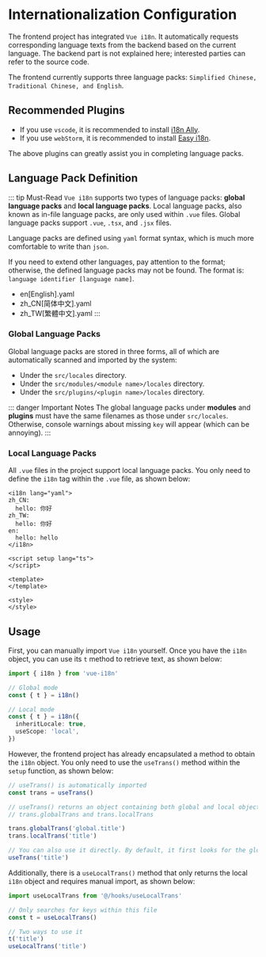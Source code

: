 # Internationalization Configuration

The frontend project has integrated `Vue i18n`. It automatically requests corresponding language texts from the backend based on the current language. The backend part is not explained here; interested parties can refer to the source code.

The frontend currently supports three language packs: `Simplified Chinese, Traditional Chinese, and English`.

## Recommended Plugins

- If you use `vscode`, it is recommended to install [i18n Ally](https://marketplace.visualstudio.com/items?itemName=Lokalise.i18n-ally).
- If you use `webStorm`, it is recommended to install [Easy i18n](https://plugins.jetbrains.com/plugin/16316-easy-i18n).

The above plugins can greatly assist you in completing language packs.

## Language Pack Definition

::: tip Must-Read
`Vue i18n` supports two types of language packs: **global language packs** and **local language packs**. Local language packs, also known as in-file language packs, are only used within `.vue` files. Global language packs support `.vue`, `.tsx`, and `.jsx` files.

Language packs are defined using `yaml` format syntax, which is much more comfortable to write than `json`.

If you need to extend other languages, pay attention to the format; otherwise, the defined language packs may not be found. The format is: `language identifier [language name]`.
- en[English].yaml
- zh_CN[简体中文].yaml
- zh_TW[繁體中文].yaml
:::

### Global Language Packs
Global language packs are stored in three forms, all of which are automatically scanned and imported by the system:
- Under the `src/locales` directory.
- Under the `src/modules/<module name>/locales` directory.
- Under the `src/plugins/<plugin name>/locales` directory.

::: danger Important Notes
The global language packs under **modules** and **plugins** must have the same filenames as those under `src/locales`. Otherwise, console warnings about missing `key` will appear (which can be annoying).
:::

### Local Language Packs
All `.vue` files in the project support local language packs. You only need to define the `i18n` tag within the `.vue` file, as shown below:
```vue
<i18n lang="yaml">
zh_CN:
  hello: 你好
zh_TW:
  hello: 你好
en:
  hello: hello
</i18n>

<script setup lang="ts">
</script>

<template>
</template>

<style>
</style>
```

## Usage

First, you can manually import `Vue i18n` yourself. Once you have the `i18n` object, you can use its `t` method to retrieve text, as shown below:
```ts
import { i18n } from 'vue-i18n'

// Global mode
const { t } = i18n()

// Local mode
const { t } = i18n({
  inheritLocale: true,
  useScope: 'local',
})
```

However, the frontend project has already encapsulated a method to obtain the `i18n` object. You only need to use the `useTrans()` method within the `setup` function, as shown below:

```ts
// useTrans() is automatically imported
const trans = useTrans()

// useTrans() returns an object containing both global and local objects:
// trans.globalTrans and trans.localTrans

trans.globalTrans('global.title')
trans.localTrans('title')

// You can also use it directly. By default, it first looks for the global key; if not found, it searches for the local key.
useTrans('title')
```

Additionally, there is a `useLocalTrans()` method that only returns the local `i18n` object and requires manual import, as shown below:
```ts
import useLocalTrans from '@/hooks/useLocalTrans'

// Only searches for keys within this file
const t = useLocalTrans()

// Two ways to use it
t('title')
useLocalTrans('title')
```